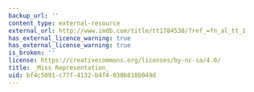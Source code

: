 ```yaml
---
backup_url: ''
content_type: external-resource
external_url: http://www.imdb.com/title/tt1784538/?ref_=fn_al_tt_1
has_external_licence_warning: true
has_external_license_warning: true
is_broken: ''
license: https://creativecommons.org/licenses/by-nc-sa/4.0/
title: _Miss Representation_
uid: bf4c5091-c77f-4132-b4f4-030b818b049d
---
```

